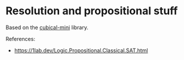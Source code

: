 # Resolution and propositional stuff

Based on the [cubical-mini](https://github.com/cmcmA20/cubical-mini/) library.

References:

* https://1lab.dev/Logic.Propositional.Classical.SAT.html